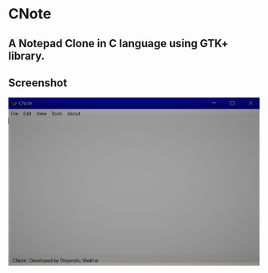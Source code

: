 # CNote

## A Notepad Clone in C language using GTK+ library.

## Screenshot
![CNote](img/CNote.jpg)
